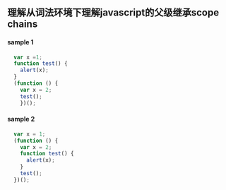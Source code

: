 ## 理解从词法环境下理解javascript的父级继承scope chains

#### sample 1
```javascript
  var x =1;
  function test() {
    alert(x);
  }
  (function () {
    var x = 2;
    test();
    })();
```

#### sample 2

```javascript
  var x = 1;
  (function () {
    var x = 2;
    function test() {
      alert(x);
    }
    test();
  })();
```
